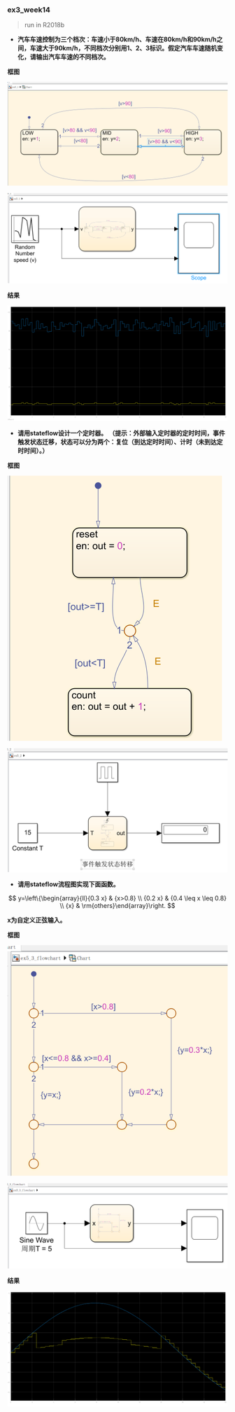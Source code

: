 ### ex3_week14

> run in R2018b

- **汽车车速控制为三个档次：车速小于80km/h、车速在80km/h和90km/h之间，车速大于90km/h，不同档次分别用1、2、3标识。假定汽车车速随机变化，请输出汽车车速的不同档次。**

**框图**

![ex5_1_model_in](ex5_1_model_in.png)

![ex5_1_model_out](ex5_1_model_out.png)

**结果**

![ex5_1_result](ex5_1_result.png)

- **请用stateflow设计一个定时器。**
  **（提示：外部输入定时器的定时时间，事件触发状态迁移，状态可以分为两个：复位（到达定时时间）、计时（未到达定时时间）。）**

**框图**

![ex5_2_model_in](ex5_2_model_in.png)

![ex5_2_model_out](ex5_2_model_out.png)

- **请用stateflow流程图实现下面函数。**

$$
y=\left\{\begin{array}{ll}{0.3 x} & {x>0.8} \\ {0.2 x} & {0.4 \leq x \leq 0.8} \\ {x} & \rm{others}\end{array}\right.
$$

**x为自定义正弦输入。**

**框图**

![ex5_3_model_in](ex5_3_model_in.png)

![ex5_3_model_out](ex5_3_model_out.png)

**结果**

![ex5_3_result](ex5_3_result.png)